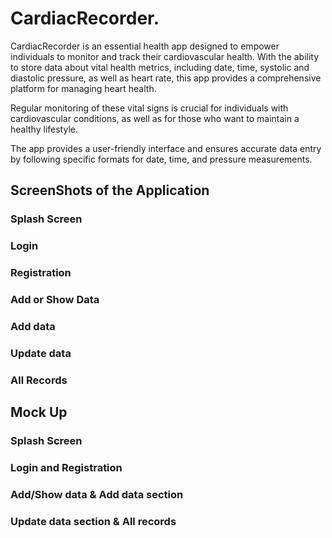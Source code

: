 
# CardiacRecorder.

CardiacRecorder is an essential health app designed to empower individuals to monitor and track their cardiovascular health. With the ability to store data about vital health metrics, including date, time, systolic and diastolic pressure, as well as heart rate, this app provides a comprehensive platform for managing heart health.

Regular monitoring of these vital signs is crucial for individuals with cardiovascular conditions, as well as for those who want to maintain a healthy lifestyle.

The app provides a user-friendly interface and ensures accurate data entry by following specific formats for date, time, and pressure measurements.



## ScreenShots of the Application
### Splash Screen
### Login
### Registration
### Add or Show Data
### Add data
### Update data
### All Records
## Mock Up
### Splash Screen
### Login and Registration
### Add/Show data & Add data section
### Update data section & All records